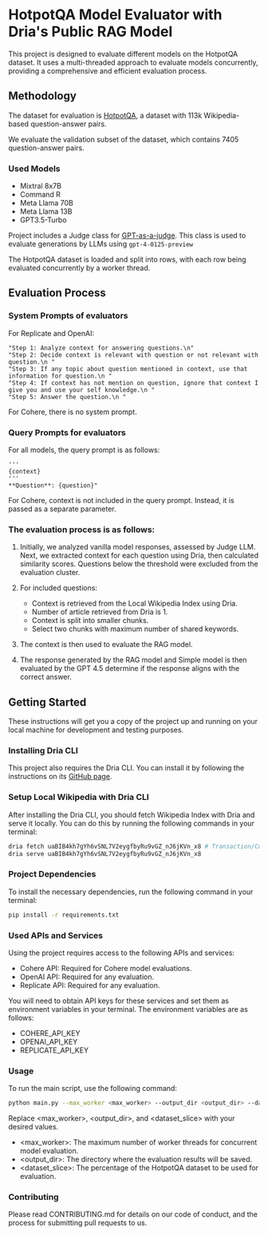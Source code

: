# HotpotQA Model Evaluator with Dria's Public RAG Model

This project is designed to evaluate different models on the HotpotQA dataset. It uses a multi-threaded approach to
evaluate models concurrently, providing a comprehensive and efficient evaluation process.

## Methodology

The dataset for evaluation is [HotpotQA](https://huggingface.co/datasets/hotpot_qa), a dataset with 113k Wikipedia-based question-answer pairs. 

We evaluate the validation subset of the dataset, which contains 7405 question-answer pairs.

### Used Models

- Mixtral 8x7B
- Command R
- Meta Llama 70B
- Meta Llama 13B
- GPT3.5-Turbo

Project includes a Judge class for [GPT-as-a-judge](https://arxiv.org/pdf/2306.05685.pdf). This class is used to evaluate generations by LLMs 
using ```gpt-4-0125-preview```

The HotpotQA dataset is loaded and split into rows, with each row being evaluated concurrently by a worker thread.


## Evaluation Process

### System Prompts of evaluators

For Replicate and OpenAI:

```
"Step 1: Analyze context for answering questions.\n"
"Step 2: Decide context is relevant with question or not relevant with question.\n "
"Step 3: If any topic about question mentioned in context, use that information for question.\n "
"Step 4: If context has not mention on question, ignore that context I give you and use your self knowledge.\n "
"Step 5: Answer the question.\n "
```

For Cohere, there is no system prompt.

### Query Prompts for evaluators

For all models, the query prompt is as follows:

```
'''
{context}
'''
**Question**: {question}"
```

For Cohere, context is not included in the query prompt. Instead, it is passed as a separate parameter.

### The evaluation process is as follows:

1. Initially, we analyzed vanilla model responses, assessed by Judge LLM. Next, we extracted context for each question using Dria, then calculated similarity scores. Questions below the threshold were excluded from the evaluation cluster.

2. For included questions:
    - Context is retrieved from the Local Wikipedia Index using Dria.
    - Number of article retrieved from Dria is 1. 
    - Context is split into smaller chunks. 
    - Select two chunks with maximum number of shared keywords.
3. The context is then used to evaluate the RAG model.
4. The response generated by the RAG model and Simple model is then evaluated by the GPT 4.5 determine if the
   response aligns with the correct answer.



## Getting Started

These instructions will get you a copy of the project up and running on your local machine for development and testing
purposes.

### Installing Dria CLI

This project also requires the Dria CLI. You can install it by following the instructions on
its [GitHub page](https://github.com/firstbatchxyz/dria-cli/tree/master).

### Setup Local Wikipedia with Dria CLI

After installing the Dria CLI, you should fetch Wikipedia Index with Dria and serve it locally. You can do this by
running the following commands in your terminal:

```bash
dria fetch uaBIB4kh7gYh6vSNL7V2eygfbyRu9vGZ_nJ6jKVn_x8 # Transaction/Contract ID of Wikipedia
dria serve uaBIB4kh7gYh6vSNL7V2eygfbyRu9vGZ_nJ6jKVn_x8
```

### Project Dependencies

To install the necessary dependencies, run the following command in your terminal:

```bash
pip install -r requirements.txt
```

### Used APIs and Services

Using the project requires access to the following APIs and services:
- Cohere API: Required for Cohere model evaluations.
- OpenAI API: Required for any evaluation.
- Replicate API: Required for any evaluation.

You will need to obtain API keys for these services and set them as environment variables in your terminal. The
environment variables are as follows:

- COHERE_API_KEY
- OPENAI_API_KEY
- REPLICATE_API_KEY

### Usage

To run the main script, use the following command:

```bash
python main.py --max_worker <max_worker> --output_dir <output_dir> --dataset_slice <dataset_slice>
```

Replace <max_worker>, <output_dir>, and <dataset_slice> with your desired values.

- <max_worker>: The maximum number of worker threads for concurrent model evaluation.
- <output_dir>: The directory where the evaluation results will be saved.
- <dataset_slice>: The percentage of the HotpotQA dataset to be used for evaluation.

### Contributing

Please read CONTRIBUTING.md for details on our code of conduct, and the process for submitting pull requests to us.
